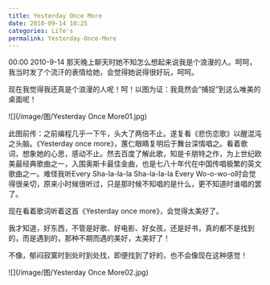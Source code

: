 ```yaml
---
title: Yesterday Once More
date: 2010-09-14 10:25
categories: Life's
permalink: Yesterday-Once-More
---
```


00:00 2010-9-14
那天晚上聊天时她不知怎么想起来说我是个浪漫的人。呵呵，我当时发了个流汗的表情给她，会觉得她说得很好玩，呵呵。

现在我觉得我还真是个浪漫的人呢！呵！以图为证：我竟然会“捕捉”到这么唯美的桌面呢！

![](/image/图/Yesterday Once More01.jpg)

此图前传：之前编程几乎一下午，头大了两倍不止。遂复看《悲伤恋歌》以醒混沌之头脑。《Yesterday once more》，蕙仁眼睛复明后于舞台深情唱之。看着歌词，想象她的心思，感动不止。然去百度了解此歌，知是卡朋特之作，为上世纪欧美最经典歌曲之一，入围奥斯卡最佳金曲，也是七八十年代在中国传唱极繁的英文歌曲之一。难怪我听Every Sha-la-la-la Sha-la-la-la Every Wo-o-wo-o时会觉得很亲切，原来小时候很听过，只是那时候不知唱的是什么，更不知道时谁唱的罢了。

现在看着歌词听着这首《Yesterday once more》，会觉得太美好了。

我才知道，好东西，不管是好歌、好电影、好女孩，还是好书，真的都不是找到的，而是遇到的，那种不期而遇的美好，太美好了！

不像，郁闷寂寞时到处时到处找，即便找到了好的，也不会像现在这种感觉！

![](/image/图/Yesterday Once More02.jpg)